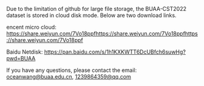 Due to the limitation of github for large file storage, the BUAA-CST2022 dataset is stored in cloud disk mode. Below are two download links.

encent micro cloud: https://share.weiyun.com/7Vo18ppfhttps://share.weiyun.com/7Vo18ppfhttps://share.weiyun.com/7Vo18ppf

Baidu Netdisk: https://pan.baidu.com/s/1h1KXKWTT6DcUBfch6suwHg?pwd=BUAA

If you have any questions, please contact the email: oceanwang@buaa.edu.cn, 1239864359@qq.com

